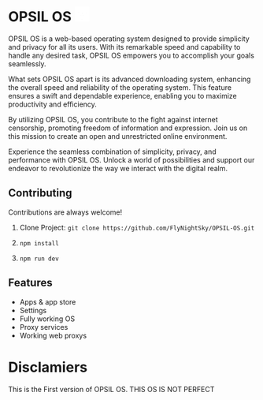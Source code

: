 
# OPSIL OS <img src="https://github.com/FlyNightSky/OPSIL-OS/blob/main/New%20Project%20(5).png?raw=true" width="30">


OPSIL OS is a web-based operating system designed to provide simplicity and privacy for all its users. With its remarkable speed and capability to handle any desired task, OPSIL OS empowers you to accomplish your goals seamlessly.

What sets OPSIL OS apart is its advanced downloading system, enhancing the overall speed and reliability of the operating system. This feature ensures a swift and dependable experience, enabling you to maximize productivity and efficiency.

By utilizing OPSIL OS, you contribute to the fight against internet censorship, promoting freedom of information and expression. Join us on this mission to create an open and unrestricted online environment.

Experience the seamless combination of simplicity, privacy, and performance with OPSIL OS. Unlock a world of possibilities and support our endeavor to revolutionize the way we interact with the digital realm.


## Contributing

Contributions are always welcome!

1. Clone Project:
`git clone https://github.com/FlyNightSky/OPSIL-OS.git` 

2. `npm install`

3. `npm run dev`

## Features

- Apps & app store
- Settings
- Fully working OS
- Proxy services
- Working web proxys

# Disclamiers

This is the First version of OPSIL OS. THIS OS IS NOT PERFECT






